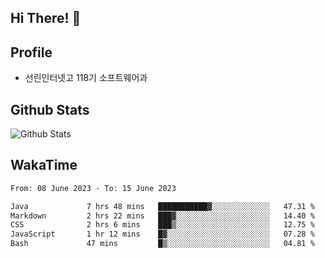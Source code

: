 ## Hi There! 👋

## Profile

-   선린인터넷고 118기 소프트웨어과

## Github Stats

![Github Stats](https://github-readme-stats.vercel.app/api/top-langs/?username=NY0510&theme=tokyonight&hide_border=true&layout=compact)

## WakaTime

<!--START_SECTION:waka-->

```txt
From: 08 June 2023 - To: 15 June 2023

Java             7 hrs 48 mins   ███████████▓░░░░░░░░░░░░░   47.31 %
Markdown         2 hrs 22 mins   ███▓░░░░░░░░░░░░░░░░░░░░░   14.40 %
CSS              2 hrs 6 mins    ███▒░░░░░░░░░░░░░░░░░░░░░   12.75 %
JavaScript       1 hr 12 mins    █▓░░░░░░░░░░░░░░░░░░░░░░░   07.28 %
Bash             47 mins         █▒░░░░░░░░░░░░░░░░░░░░░░░   04.81 %
```

<!--END_SECTION:waka-->
